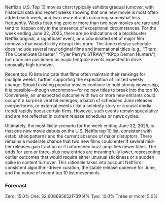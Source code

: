 Netflix’s U.S. Top 10 movies chart typically exhibits gradual turnover, with historical data and recent weeks showing that one new movie is most often added each week, and two new entrants occurring somewhat less frequently. Weeks featuring zero or more than two new movies are rare and tend to happen only in the presence of exceptional circumstances. For the week ending June 22, 2025, there are no indications of a blockbuster Netflix original, a significant event, or a coordinated set of major film removals that would likely disrupt this norm. The June release schedule does include several new original films and international titles (e.g., “Titan: The OceanGate Disaster,” “Tyler Perry’s STRAW,” “KPop Demon Hunters”), but none are positioned as major tentpole events expected to drive unusually high turnover.

Recent top 10 lists indicate that films often maintain their rankings for multiple weeks, further supporting the expectation of limited weekly change. Should existing popular movies continue to hold strong viewership, it is possible—though uncommon—for no new titles to break into the top 10. Conversely, an unexpected outcome with two or more new entrants could occur if a surprise viral hit emerges, a batch of scheduled June releases overperforms, or external events (like a celebrity story or a social media trend) rapidly boost certain films. However, such events remain speculative and are not reflected in current release schedules or news cycles.

Ultimately, the most likely scenario for the week ending June 22, 2025, is that one new movie debuts on the U.S. Netflix top 10 list, consistent with established patterns and the current absence of major disruptors. There remains a moderate chance that two new films could enter if several mid-tier releases gain traction or if unforeseen buzz amplifies newer titles. The odds for zero or three-plus new entries are meaningfully lower, representing outlier outcomes that would require either unusual stickiness or a sudden spike in content turnover. This rationale takes into account Netflix’s consistent algorithm-driven curation, the stable release cadence for June, and the nature of recent top 10 list movements.

### Forecast

Zero: 15.0%
One: 32.608695652173914%
Two: 10.0%
Three or more: 5.0%